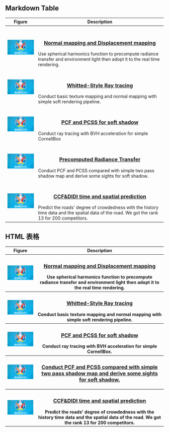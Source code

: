 ## Markdown Table
| Figure | Description |
|---|---|
| <p align="center">
<img href="https://github.com/bohaothu/md-table-example" src="./static/img/euro2020.jpg" width="160"></p> |<h3 style="text-align: center"><a href="https://github.com/bohaothu/md-table-example">Normal mapping and Displacement mapping</a></h3>Use spherical harmonics function to precompute radiance transfer and environment light then adopt it to the real time rendering. |
| <p align="center">
<img href="https://github.com/bohaothu/md-table-example" src="./static/img/euro2020.jpg" width="160"></p> |<h3 style="text-align: center"><a href="https://github.com/bohaothu/md-table-example">Whitted-Style Ray tracing</a></h3>Conduct basic texture mapping and normal mapping with simple soft rendering pipeline.  |
| <p align="center">
<img href="https://github.com/bohaothu/md-table-example" src="./static/img/euro2020.jpg" width="160"></p> |<h3 style="text-align: center"><a href="https://github.com/bohaothu/md-table-example">PCF and PCSS for soft shadow</a></h3>Conduct ray tracing with BVH acceleration for simple CornellBox |
| <p align="center">
<img href="https://github.com/bohaothu/md-table-example" src="./static/img/euro2020.jpg" width="160"></p> |<h3 style="text-align: center"><a href="https://github.com/bohaothu/md-table-example">Precomputed Radiance Transfer</a></h3>Conduct PCF and PCSS compared with simple two pass shadow map and derive some sights for soft shadow. |
| <p align="center">
<img href="https://github.com/bohaothu/md-table-example" src="./static/img/euro2020.jpg" width="160"></p> |<h3 style="text-align: center"><a href="https://github.com/bohaothu/md-table-example">CCF&DIDI time and spatial prediction</a></h3>Predict the roads' degree of crowdedness with the history time data and the spatial data of the road. We got the rank 13 for 200 competitors. |

## HTML 表格
<table style="width:100%; border: none;">
  <tr>
    <th>Figure</th>
    <th>Description</th>
  </tr>
  <tr>
    <th><p align="center"><img href="https://github.com/bohaothu/md-table-example" src="./static/img/euro2020.jpg" width="160"></p></th>
    <th><h3 style="text-align: center"><a href="https://github.com/bohaothu/md-table-example">Normal mapping and Displacement mapping</a></h3>Use spherical harmonics function to precompute radiance transfer and environment light then adopt it to the real time rendering.</th>
  </tr>
  <tr>
    <th><p align="center"><img href="https://github.com/bohaothu/md-table-example" src="./static/img/euro2020.jpg" width="160"></p></th>
    <th><h3 style="text-align: center"><a href="https://github.com/bohaothu/md-table-example">Whitted-Style Ray tracing</a></h3>Conduct basic texture mapping and normal mapping with simple soft rendering pipeline.</th>
  </tr>
  <tr>
    <th><p align="center"><img href="https://github.com/bohaothu/md-table-example" src="./static/img/euro2020.jpg" width="160"></p></th>
    <th><h3 style="text-align: center"><a href="https://github.com/bohaothu/md-table-example">PCF and PCSS for soft shadow</a></h3>Conduct ray tracing with BVH acceleration for simple CornellBox.</th>
  </tr>
  <tr>
    <th><p align="center"><img href="https://github.com/bohaothu/md-table-example" src="./static/img/euro2020.jpg" width="160"></p></th>
    <th><h3 style="text-align: center"><a href="https://github.com/bohaothu/md-table-example">Conduct PCF and PCSS compared with simple two pass shadow map and derive some sights for soft shadow.</th>
  </tr>
  <tr>
    <th><p align="center"><img href="https://github.com/bohaothu/md-table-example" src="./static/img/euro2020.jpg" width="160"></p></th>
    <th><h3 style="text-align: center"><a href="https://github.com/bohaothu/md-table-example">CCF&DIDI time and spatial prediction</a></h3>Predict the roads' degree of crowdedness with the history time data and the spatial data of the road. We got the rank 13 for 200 competitors. </th>
  </tr>
</table>